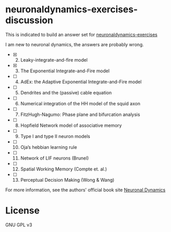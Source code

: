 # neuronaldynamics-exercises-discussion

This is indicated to build an answer set for [neuronaldynamics-exercises](https://github.com/EPFL-LCN/neuronaldynamics-exercises)

I am new to neuronal dynamics, the answers are probably wrong.

- [x] 2. Leaky-integrate-and-fire model
- [x] 3. The Exponential Integrate-and-Fire model
- [ ] 4. AdEx: the Adaptive Exponential Integrate-and-Fire model
- [ ] 5. Dendrites and the (passive) cable equation
- [ ] 6. Numerical integration of the HH model of the squid axon
- [ ] 7. FitzHugh-Nagumo: Phase plane and bifurcation analysis
- [ ] 8. Hopfield Network model of associative memory
- [ ] 9. Type I and type II neuron models
- [ ] 10. Oja’s hebbian learning rule
- [ ] 11. Network of LIF neurons (Brunel)
- [ ] 12. Spatial Working Memory (Compte et. al.)
- [ ] 13. Perceptual Decision Making (Wong & Wang)

For more information, see the authors' official book site [Neuronal Dynamics](https://neuronaldynamics.epfl.ch/)

# License
GNU GPL v3
